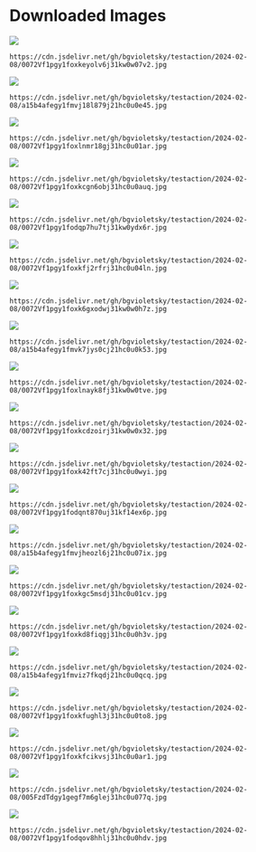 # Downloaded Images

![](https://cdn.jsdelivr.net/gh/bgvioletsky/testaction/2024-02-08/0072Vf1pgy1foxkeyolv6j31kw0w07v2.jpg)
```
https://cdn.jsdelivr.net/gh/bgvioletsky/testaction/2024-02-08/0072Vf1pgy1foxkeyolv6j31kw0w07v2.jpg
```
![](https://cdn.jsdelivr.net/gh/bgvioletsky/testaction/2024-02-08/a15b4afegy1fmvj18l879j21hc0u0e45.jpg)
```
https://cdn.jsdelivr.net/gh/bgvioletsky/testaction/2024-02-08/a15b4afegy1fmvj18l879j21hc0u0e45.jpg
```
![](https://cdn.jsdelivr.net/gh/bgvioletsky/testaction/2024-02-08/0072Vf1pgy1foxlnmr18gj31hc0u01ar.jpg)
```
https://cdn.jsdelivr.net/gh/bgvioletsky/testaction/2024-02-08/0072Vf1pgy1foxlnmr18gj31hc0u01ar.jpg
```
![](https://cdn.jsdelivr.net/gh/bgvioletsky/testaction/2024-02-08/0072Vf1pgy1foxkcgn6obj31hc0u0auq.jpg)
```
https://cdn.jsdelivr.net/gh/bgvioletsky/testaction/2024-02-08/0072Vf1pgy1foxkcgn6obj31hc0u0auq.jpg
```
![](https://cdn.jsdelivr.net/gh/bgvioletsky/testaction/2024-02-08/0072Vf1pgy1fodqp7hu7tj31kw0ydx6r.jpg)
```
https://cdn.jsdelivr.net/gh/bgvioletsky/testaction/2024-02-08/0072Vf1pgy1fodqp7hu7tj31kw0ydx6r.jpg
```
![](https://cdn.jsdelivr.net/gh/bgvioletsky/testaction/2024-02-08/0072Vf1pgy1foxkfj2rfrj31hc0u04ln.jpg)
```
https://cdn.jsdelivr.net/gh/bgvioletsky/testaction/2024-02-08/0072Vf1pgy1foxkfj2rfrj31hc0u04ln.jpg
```
![](https://cdn.jsdelivr.net/gh/bgvioletsky/testaction/2024-02-08/0072Vf1pgy1foxk6gxodwj31kw0w0h7z.jpg)
```
https://cdn.jsdelivr.net/gh/bgvioletsky/testaction/2024-02-08/0072Vf1pgy1foxk6gxodwj31kw0w0h7z.jpg
```
![](https://cdn.jsdelivr.net/gh/bgvioletsky/testaction/2024-02-08/a15b4afegy1fmvk7jys0cj21hc0u0k53.jpg)
```
https://cdn.jsdelivr.net/gh/bgvioletsky/testaction/2024-02-08/a15b4afegy1fmvk7jys0cj21hc0u0k53.jpg
```
![](https://cdn.jsdelivr.net/gh/bgvioletsky/testaction/2024-02-08/0072Vf1pgy1foxlnayk8fj31kw0w0tve.jpg)
```
https://cdn.jsdelivr.net/gh/bgvioletsky/testaction/2024-02-08/0072Vf1pgy1foxlnayk8fj31kw0w0tve.jpg
```
![](https://cdn.jsdelivr.net/gh/bgvioletsky/testaction/2024-02-08/0072Vf1pgy1foxkcdzoirj31kw0w0x32.jpg)
```
https://cdn.jsdelivr.net/gh/bgvioletsky/testaction/2024-02-08/0072Vf1pgy1foxkcdzoirj31kw0w0x32.jpg
```
![](https://cdn.jsdelivr.net/gh/bgvioletsky/testaction/2024-02-08/0072Vf1pgy1foxk42ft7cj31hc0u0wyi.jpg)
```
https://cdn.jsdelivr.net/gh/bgvioletsky/testaction/2024-02-08/0072Vf1pgy1foxk42ft7cj31hc0u0wyi.jpg
```
![](https://cdn.jsdelivr.net/gh/bgvioletsky/testaction/2024-02-08/0072Vf1pgy1fodqnt870uj31kf14ex6p.jpg)
```
https://cdn.jsdelivr.net/gh/bgvioletsky/testaction/2024-02-08/0072Vf1pgy1fodqnt870uj31kf14ex6p.jpg
```
![](https://cdn.jsdelivr.net/gh/bgvioletsky/testaction/2024-02-08/a15b4afegy1fmvjheozl6j21hc0u07ix.jpg)
```
https://cdn.jsdelivr.net/gh/bgvioletsky/testaction/2024-02-08/a15b4afegy1fmvjheozl6j21hc0u07ix.jpg
```
![](https://cdn.jsdelivr.net/gh/bgvioletsky/testaction/2024-02-08/0072Vf1pgy1foxkgc5msdj31hc0u01cv.jpg)
```
https://cdn.jsdelivr.net/gh/bgvioletsky/testaction/2024-02-08/0072Vf1pgy1foxkgc5msdj31hc0u01cv.jpg
```
![](https://cdn.jsdelivr.net/gh/bgvioletsky/testaction/2024-02-08/0072Vf1pgy1foxkd8fiqgj31hc0u0h3v.jpg)
```
https://cdn.jsdelivr.net/gh/bgvioletsky/testaction/2024-02-08/0072Vf1pgy1foxkd8fiqgj31hc0u0h3v.jpg
```
![](https://cdn.jsdelivr.net/gh/bgvioletsky/testaction/2024-02-08/a15b4afegy1fmviz7fkqdj21hc0u0qcq.jpg)
```
https://cdn.jsdelivr.net/gh/bgvioletsky/testaction/2024-02-08/a15b4afegy1fmviz7fkqdj21hc0u0qcq.jpg
```
![](https://cdn.jsdelivr.net/gh/bgvioletsky/testaction/2024-02-08/0072Vf1pgy1foxkfughl3j31hc0u0to8.jpg)
```
https://cdn.jsdelivr.net/gh/bgvioletsky/testaction/2024-02-08/0072Vf1pgy1foxkfughl3j31hc0u0to8.jpg
```
![](https://cdn.jsdelivr.net/gh/bgvioletsky/testaction/2024-02-08/0072Vf1pgy1foxkfcikvsj31hc0u0ar1.jpg)
```
https://cdn.jsdelivr.net/gh/bgvioletsky/testaction/2024-02-08/0072Vf1pgy1foxkfcikvsj31hc0u0ar1.jpg
```
![](https://cdn.jsdelivr.net/gh/bgvioletsky/testaction/2024-02-08/005FzdTdgy1gegf7m6glej31hc0u077q.jpg)
```
https://cdn.jsdelivr.net/gh/bgvioletsky/testaction/2024-02-08/005FzdTdgy1gegf7m6glej31hc0u077q.jpg
```
![](https://cdn.jsdelivr.net/gh/bgvioletsky/testaction/2024-02-08/0072Vf1pgy1fodqov8hhlj31hc0u0hdv.jpg)
```
https://cdn.jsdelivr.net/gh/bgvioletsky/testaction/2024-02-08/0072Vf1pgy1fodqov8hhlj31hc0u0hdv.jpg
```
